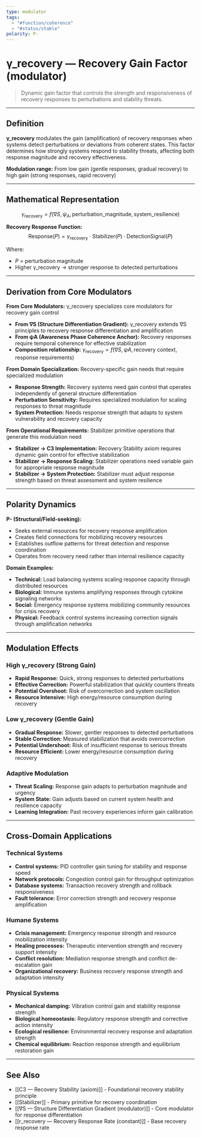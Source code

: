 ```yaml
---
type: modulator
tags:
  - "#function/coherence"
  - "#status/stable"
polarity: P-
---
```


# γ_recovery — Recovery Gain Factor (modulator)

> Dynamic gain factor that controls the strength and responsiveness of recovery responses to perturbations and stability threats.

---

## Definition

**γ_recovery** modulates the gain (amplification) of recovery responses when systems detect perturbations or deviations from coherent states. This factor determines how strongly systems respond to stability threats, affecting both response magnitude and recovery effectiveness.

**Modulation range:** From low gain (gentle responses, gradual recovery) to high gain (strong responses, rapid recovery)

---

## Mathematical Representation

$$γ_{\text{recovery}} = f(∇S, ψ_A, \text{perturbation\_magnitude}, \text{system\_resilience})$$

**Recovery Response Function:**
$$\text{Response}(P) = γ_{\text{recovery}} \cdot \text{Stabilizer}(P) \cdot \text{DetectionSignal}(P)$$

Where:
- $P$ = perturbation magnitude
- Higher γ_recovery → stronger response to detected perturbations

---

## Derivation from Core Modulators

**From Core Modulators:** γ_recovery specializes core modulators for recovery gain control
- **From ∇S (Structure Differentiation Gradient):** γ_recovery extends ∇S principles to recovery response differentiation and amplification
- **From ψA (Awareness Phase Coherence Anchor):** Recovery responses require temporal coherence for effective stabilization
- **Composition relationship:** $γ_{\text{recovery}} = f(∇S, ψA, \text{recovery context}, \text{response requirements})$

**From Domain Specialization:** Recovery-specific gain needs that require specialized modulation
- **Response Strength:** Recovery systems need gain control that operates independently of general structure differentiation
- **Perturbation Sensitivity:** Requires specialized modulation for scaling responses to threat magnitude
- **System Protection:** Needs response strength that adapts to system vulnerability and recovery capacity

**From Operational Requirements:** Stabilizer primitive operations that generate this modulation need
- **Stabilizer → C3 Implementation:** Recovery Stability axiom requires dynamic gain control for effective stabilization
- **Stabilizer → Response Scaling:** Stabilizer operations need variable gain for appropriate response magnitude
- **Stabilizer → System Protection:** Stabilizer must adjust response strength based on threat assessment and system resilience

---

## Polarity Dynamics

**P- (Structural/Field-seeking):**
- Seeks external resources for recovery response amplification
- Creates field connections for mobilizing recovery resources
- Establishes outflow patterns for threat detection and response coordination
- Operates from recovery need rather than internal resilience capacity

**Domain Examples:**
- **Technical:** Load balancing systems scaling response capacity through distributed resources
- **Biological:** Immune systems amplifying responses through cytokine signaling networks
- **Social:** Emergency response systems mobilizing community resources for crisis recovery
- **Physical:** Feedback control systems increasing correction signals through amplification networks

---

## Modulation Effects

### High γ_recovery (Strong Gain)
- **Rapid Response:** Quick, strong responses to detected perturbations
- **Effective Correction:** Powerful stabilization that quickly counters threats
- **Potential Overshoot:** Risk of overcorrection and system oscillation
- **Resource Intensive:** High energy/resource consumption during recovery

### Low γ_recovery (Gentle Gain)
- **Gradual Response:** Slower, gentler responses to detected perturbations
- **Stable Correction:** Measured stabilization that avoids overcorrection
- **Potential Undershoot:** Risk of insufficient response to serious threats
- **Resource Efficient:** Lower energy/resource consumption during recovery

### Adaptive Modulation
- **Threat Scaling:** Response gain adapts to perturbation magnitude and urgency
- **System State:** Gain adjusts based on current system health and resilience capacity
- **Learning Integration:** Past recovery experiences inform gain calibration

---

## Cross-Domain Applications

### Technical Systems
- **Control systems:** PID controller gain tuning for stability and response speed
- **Network protocols:** Congestion control gain for throughput optimization
- **Database systems:** Transaction recovery strength and rollback responsiveness
- **Fault tolerance:** Error correction strength and recovery response amplification

### Humane Systems
- **Crisis management:** Emergency response strength and resource mobilization intensity
- **Healing processes:** Therapeutic intervention strength and recovery support intensity
- **Conflict resolution:** Mediation response strength and conflict de-escalation gain
- **Organizational recovery:** Business recovery response strength and adaptation intensity

### Physical Systems
- **Mechanical damping:** Vibration control gain and stability response strength
- **Biological homeostasis:** Regulatory response strength and corrective action intensity
- **Ecological resilience:** Environmental recovery response and adaptation strength
- **Chemical equilibrium:** Reaction response strength and equilibrium restoration gain

---

## See Also

- [[C3 — Recovery Stability (axiom)]] - Foundational recovery stability principle
- [[Stabilizer]] - Primary primitive for recovery coordination  
- [[∇S — Structure Differentiation Gradient (modulator)]] - Core modulator for response differentiation
- [[r_recovery — Recovery Response Rate (constant)]] - Base recovery response rate
